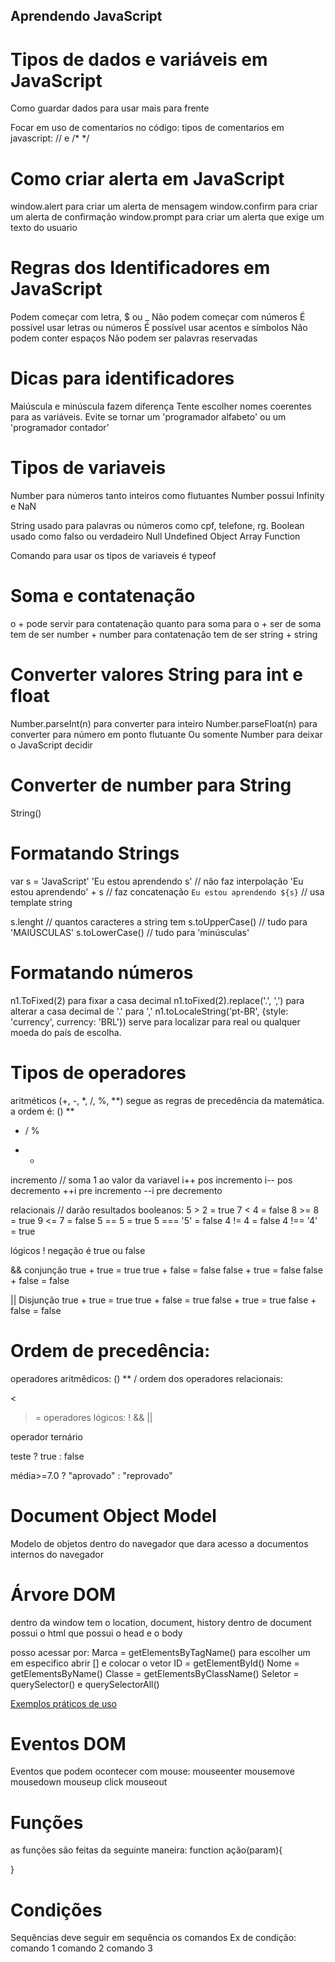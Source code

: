 ## Aprendendo JavaScript



# Tipos de dados e variáveis em JavaScript

Como guardar dados para usar mais para frente

Focar em uso de comentarios no código:
tipos de comentarios em javascript: // e /* */

# Como criar alerta em JavaScript

window.alert para criar um alerta de mensagem
window.confirm para criar um alerta de confirmação
window.prompt para criar um alerta que exige um texto do usuario

# Regras dos Identificadores em JavaScript

Podem começar com letra, $ ou _
Não podem começar com números
É possível usar letras ou números
É possível usar acentos e símbolos
Não podem conter espaços
Não podem ser palavras reservadas

# Dicas para identificadores

Maiúscula e minúscula fazem diferença
Tente escolher nomes coerentes para as variáveis.
Evite se tornar um 'programador alfabeto' ou um 'programador contador'

# Tipos de variaveis

Number para números tanto inteiros como flutuantes
Number possui Infinity e NaN

String usado para palavras ou números como cpf, telefone, rg.
Boolean usado como falso ou verdadeiro
Null
Undefined
Object
Array
Function

Comando para usar os tipos de variaveis é typeof

# Soma e contatenação

o + pode servir para contatenação quanto para soma
para o + ser de soma tem de ser number + number
para contatenação tem de ser string + string

# Converter valores String para int e float

Number.parseInt(n) para converter para inteiro
Number.parseFloat(n) para converter para número em ponto flutuante
Ou somente Number para deixar o JavaScript decidir

# Converter de number para String

String()

# Formatando Strings
var s = 'JavaScript'
'Eu estou aprendendo s' // não faz interpolação
'Eu estou aprendendo' + s // faz concatenação
`Eu estou aprendendo ${s}` // usa template string

s.lenght  // quantos caracteres a string tem
s.toUpperCase() // tudo para 'MAIÚSCULAS'
s.toLowerCase() // tudo para 'minúsculas'

# Formatando números

n1.ToFixed(2) para fixar a casa decimal
n1.toFixed(2).replace('.', ',') para alterar a casa decimal de '.' para ','
n1.toLocaleString('pt-BR', {style: 'currency', currency: 'BRL'}) serve para localizar para real ou qualquer moeda do país de escolha.

# Tipos de operadores

aritméticos (+, -, *, /, %, **) segue as regras de precedência da matemática. a ordem é:
()
**
* / %
+ -

incremento // soma 1 ao valor da variavel
i++ pos incremento
i-- pos decremento
++i pre incremento
--i pre decremento

relacionais // darão resultados booleanos:
5 > 2 = true
7 < 4 = false
8 >= 8 = true
9 <= 7 = false
5 == 5 = true
5 === '5' = false
4 != 4 = false
4 !== '4' = true

lógicos
! negação é true ou false

&& conjunção
true + true = true
true + false = false
false + true = false
false + false = false

|| Disjunção
true + true = true
true + false = true
false + true = true
false + false = false

# Ordem de precedência:

operadores aritmêdicos:
()
**
/
ordem dos operadores relacionais:
>
<
>=
operadores lógicos:
!
&&
||

operador ternário

teste ? true : false

média>=7.0 ? "aprovado" : "reprovado"

# Document Object Model
Modelo de objetos dentro do navegador que dara acesso a documentos internos do navegador



# Árvore DOM
dentro da window tem o location, document, history
dentro de document possui o html que possui o head e o body

posso acessar por:
Marca = getElementsByTagName() para escolher um em especifico abrir [] e colocar o vetor
ID = getElementById()
Nome = getElementsByName()
Classe = getElementsByClassName()
Seletor = querySelector() e querySelectorAll()

[Exemplos práticos de uso](aula2\ex005.html)

# Eventos DOM
Eventos que podem ocontecer com mouse:
mouseenter
mousemove
mousedown
mouseup
click
mouseout

# Funções
as funções são feitas da seguinte maneira:
function ação(param){

}

# Condições

Sequências deve seguir em sequência os comandos Ex de condição:
comando 1
comando 2
comando 3

